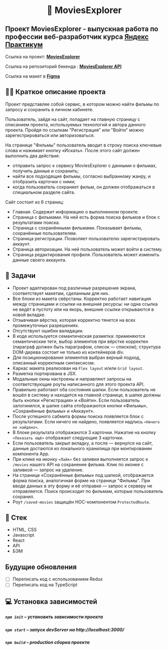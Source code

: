 <h1 align="center">
    📰 MoviesExplorer
</h1>

## Проект MoviesExplorer - выпускная работа по профессии веб-разработчик курса [Яндекс Практикум](https://praktikum.yandex.ru 'Яндекс Практикум')

Ссылка на проект: **[MoviesExplorer](http://movies-explorer-22.nomoredomains.club/)**

Ссылка на репозиторий бекенда : **[MoviesExplorer API](https://github.com/Milanka-m/movies-explorer-api)**

Ссылка на макет в **[Figma](https://www.figma.com/proto/5tGlo8xmoQEpKvvr6ebG6x/Diploma-Copy?page-id=891%3A3857&node-id=932%3A2618&viewport=306%2C48%2C0.85&scaling=min-zoom)**

## ✍🏻 Краткое описание проекта
Проект представляе собой сервис, в котором можно найти фильмы по запросу и сохранить в личном кабинете.

Пользователь, зайдя на сайт, попадает на главную страницу с описанием проекта, используемых технологий и автора данного проекта. Пройдя по ссылкам "Регистрация" или "Войти" можно зарегестрироваться или авторизоваться.

На странице "Фильмы" пользователь вводит в строку поиска ключевые слова и нажимает кнопку «Искать». После этого сайт должен выполнить два действия:

- отправить запрос к сервису MoviesExplorer с данными о фильмах, получить данные и сохранить;
- найти все подходящие фильмы, согласно выбранному жанру, и отобразить карточки с ними;
- когда пользователь сохраняет фильм, он должен отображаться в специальном разделе сайта.

Сайт состоит из 6 страниц:
- Главная. Содержит информацию о выполненном проекте.
- Страница с фильмами. На ней есть форма поиска фильмов и блок с результатами поиска.
- Страница с сохранёнными фильмами. Показывает фильмы, сохранённые пользователем.
- Страница регистрации. Позволяет пользователю зарегистрировать аккаунт.
- Страница авторизации. На ней пользователь может войти в систему.
- Страница редактирования профиля. Пользователь может изменить данные своего аккаунта.

## 📖 Задачи

- Проект адаптирован под различные разрешения экрана, соответствует макетам, сделанным для них.
- Все блоки из макета свёрстаны. Корректно работает навигация между страницами и ссылки на внешние ресурсы: ни одна ссылка не ведёт в пустоту или на якорь, внешние ссылки открываются в новой вкладке.
- Отзывчивая вёрстка, которая корректно тянется на всех промежуточных разрешениях.
- Отсутствуют ошибки валидации.
- В коде используется семантическая разметка: применяются семантические теги, выбор элементов при вёрстке корректен (параграф должен быть параграфом, список — списком); структура DOM-дерева состоит не только из контейнеров div.
- Для позиционирования элементов выбран верный подход, описанный корректным синтаксисом.
- Каркас макета реализован на `Flex layout` и/или `Grid layout`.
- Разметка портирована в JSX.
- Модальные окны настроены и направляют запросы на соответствующие роуты написанного для этого проекта API.
- Правильно работают оба состояния шапки. Если пользователь не вошёл в систему и находится на главной странице, в шапке должны быть кнопки «Регистрация» и «Войти». Если пользователь залогинился, в шапке сайта отображаются кнопки «Фильмы», «Сохранённые фильмы» и «Аккаунт».
- После успешного сабмита формы поиска появляется блок с результатами. Если ничего не найдено, появляется надпись `«Ничего не найдено»`.
- В блоке результата отображаются 3 карточки. Нажатие на кнопку `«Показать ещё»` отображает следующие 3 карточки.
- Если пользователь закрыл вкладку, а после — вернулся на сайт, данные достаются из локального хранилища при монтировании компонента App.
- При клике на иконку `«Лайк»` без заливки выполняется запрос к `/movies` нашего API на сохранение фильма. Клик по иконке с заливкой — запрос на удаление.
- На странице «Сохранённые фильмы» под шапкой, отображается форма поиска, аналогичная форме на странице "Фильмы". При вводе данных в эту форму и её отправке — запрос к серверу не отправляется. Поиск происходит по фильмам, которые пользователь сохранил. 
- Роут `/saved-movies` защищён HOC-компонентом `ProtectedRoute`.

## 📃 Стек

- HTML, CSS
- Javascript
- React
- API
- БЭМ

## Будущие обновления

- [ ] Переписать код с использованием Redux
- [ ] Переписать код на TypeScript

## 💻 Установка зависимостей

##### `npm init` – установить зависимости проекта

##### `npm start` – запуск devServer на http://localhost:3000/

##### `npm build` – production сборка проекта
